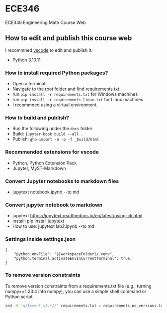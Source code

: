 # ECE346
ECE346 Engineering Math Course Web

## How to edit and publish this course web

I recommned [vscode](https://code.visualstudio.com/) to edit and publish it.

- Python 3.10.11

### How to install required Python packages? 
- Open a terminal.
- Navigate to the root folder and find requirements.txt
- run `pip install -r requirements.txt` for Windows machines
- run `pip install -r requirements_linux.txt` for Linux machines
- I recommned using a virtual environment.

### How to build and publish?
- Run the following under the `docs` folder.
- Build: `jupyter-book build --all .`  
- Publish: `ghp-import -n -p -f _build/html` 

### Recommended extensions for vscode
- Python, Python Extension Pack
- Jupyter, MyST-Markdown

### Convert Jupyter notebooks to markdown files
- jupytext notebook.ipynb --to md

### Convert jupyter notebook to markdown
- jupytext https://jupytext.readthedocs.io/en/latest/using-cli.html
- install: pip install jupytext
- How to use: jupytext lab2.ipynb --to md


### Settings inside settings.json
```
{
    "python.envFile": "${workspaceFolder}/.venv",
    "python.terminal.activateEnvInCurrentTerminal": true,
}
```

### To remove version constraints

To remove version constraints from a requirements.txt file (e.g., turning numpy==1.23.4 into numpy), you can use a simple shell command or Python script.
```bash
sed -E 's/[<=>~!]=?.*//' requirements.txt > requirements_no_versions.txt
```
